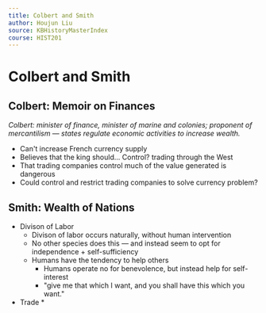 ```yaml
---
title: Colbert and Smith
author: Houjun Liu
source: KBHistoryMasterIndex
course: HIST201
---
```


# Colbert and Smith
## Colbert: Memoir on Finances
*Colbert: minister of finance, minister of marine and colonies; proponent of mercantilism — states regulate economic activities to increase wealth.*

* Can't increase French currency supply
* Believes that the king should... Control? trading through the West
* That trading companies control much of the value generated is dangerous
* Could control and restrict trading companies to solve currency problem?

## Smith: Wealth of Nations
* Divison of Labor
	* Divison of labor occurs naturally, without human intervention
	* No other species does this — and instead seem to opt for independence + self-sufficiency
	* Humans have the tendency to help others
		* Humans operate no for benevolence, but instead help for self-interest
		* "give me that which I want, and you shall have this which you want."
* Trade
	* 
		
		
